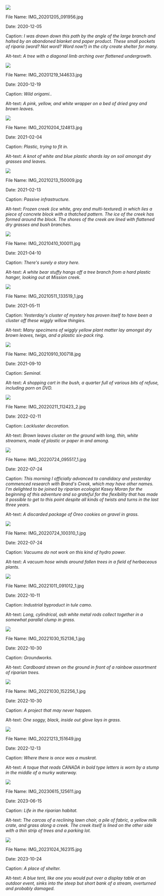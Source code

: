 ![](https://raw.githubusercontent.com/deniledam/thesis-images-2020/main/IMG_20201205_091956.jpg)

File Name: IMG_20201205_091956.jpg

Date: 2020-12-05

Caption: *I was drawn down this path by the angle of the large branch and halted by an abandoned blanket and paper product. These small pockets of riparia (word? Not word? Word now?) in the city create shelter for many.*

Alt-text: *A tree with a diagonal limb arching over flattened undergrowth.*

![](https://raw.githubusercontent.com/deniledam/thesis-images-2020/main/IMG_20201219_144633.jpg)

File Name: IMG_20201219_144633.jpg

Date: 2020-12-19

Caption: *Wild origami..*

Alt-text: *A pink, yellow, and white wrapper on a bed of dried grey and brown leaves.*

![](https://raw.githubusercontent.com/deniledam/thesis-images-2021/main/IMG_20210204_124813.jpg)

File Name: IMG_20210204_124813.jpg

Date: 2021-02-04

Caption: *Plastic, trying to fit in.*

Alt-text: *A knot of white and blue plastic shards lay on soil amongst dry grasses and leaves.*

![](https://raw.githubusercontent.com/deniledam/thesis-images-2021/main/IMG_20210213_150009.jpg)

File Name: IMG_20210213_150009.jpg

Date: 2021-02-13

Caption: *Passive infrastructure.*

Alt-text: *Frozen creek (ice white, grey and multi-textured) in which lies a piece of concrete block with a thatched pattern. The ice of the creek has formed around the block. The shores of the creek are lined with flattened dry grasses and bush branches.*

![](https://raw.githubusercontent.com/deniledam/thesis-images-2021/main/IMG_20210410_100011.jpg)

File Name: IMG_20210410_100011.jpg

Date: 2021-04-10

Caption: *There's surely a story here.*

Alt-text: *A white bear stuffy hangs off a tree branch from a hard plastic hanger, looking out at Mission creek.*

![](https://raw.githubusercontent.com/deniledam/thesis-images-2021/main/IMG_20210511_133519_1.jpg)

File Name: IMG_20210511_133519_1.jpg

Date: 2021-05-11

Caption: *Yesterday's cluster of mystery has proven itself to have been a cluster off these wiggly willow thingies.*

Alt-text: *Many specimens of wiggly yellow plant matter lay amongst dry brown leaves, twigs, and a plastic six-pack ring.*

![](https://raw.githubusercontent.com/deniledam/thesis-images-2021/main/IMG_20210910_100718.jpg)

File Name: IMG_20210910_100718.jpg

Date: 2021-09-10

Caption: *Seminal.*

Alt-text: *A shopping cart in the bush, a quarter full of various bits of refuse, including porn on DVD.*

![](https://raw.githubusercontent.com/deniledam/thesis-images-2022/main/IMG_20220211_112423_2.jpg)

File Name: IMG_20220211_112423_2.jpg

Date: 2022-02-11

Caption: *Lackluster decoration.*

Alt-text: *Brown leaves cluster on the ground with long, thin, white streamers, made of plastic or paper in and among.*

![](https://raw.githubusercontent.com/deniledam/thesis-images-2022/main/IMG_20220724_095517_1.jpg)

File Name: IMG_20220724_095517_1.jpg

Date: 2022-07-24

Caption: *This morning I officially advanced to candidacy and yesterday commenced research with Brand's Creek, which may have other names. I'm delighted to be joined by riparian ecologist Kasey Moran for the beginning of this adventure and so grateful for the flexibility that has made it possible to get to this point despite all kinds of twists and turns in the last three years.*

Alt-text: *A discarded package of Oreo cookies on gravel in grass.*

![](https://raw.githubusercontent.com/deniledam/thesis-images-2022/main/IMG_20220724_100310_1.jpg)

File Name: IMG_20220724_100310_1.jpg

Date: 2022-07-24

Caption: *Vacuums do not work on this kind of hydro power.*

Alt-text: *A vacuum hose winds around fallen trees in a field of herbaceous plants.*

![](https://raw.githubusercontent.com/deniledam/thesis-images-2022/main/IMG_20221011_091012_1.jpg)

File Name: IMG_20221011_091012_1.jpg

Date: 2022-10-11

Caption: *Industrial byproduct in tule camo.*

Alt-text: *Long, cylindrical, ash white metal rods collect together in a somewhat parallel clump in grass.*

![](https://raw.githubusercontent.com/deniledam/thesis-images-2022/main/IMG_20221030_152136_1.jpg)

File Name: IMG_20221030_152136_1.jpg

Date: 2022-10-30

Caption: *Groundworks.*

Alt-text: *Cardboard strewn on the ground in front of a rainbow assortment of riparian trees.*

![](https://raw.githubusercontent.com/deniledam/thesis-images-2022/main/IMG_20221030_152256_1.jpg)

File Name: IMG_20221030_152256_1.jpg

Date: 2022-10-30

Caption: *A project that may never happen.*

Alt-text: *One soggy, black, inside out glove lays in grass.*

![](https://raw.githubusercontent.com/deniledam/thesis-images-2022/main/IMG_20221213_151649.jpg)

File Name: IMG_20221213_151649.jpg

Date: 2022-12-13

Caption: *Where there is once was a muskrat.*

Alt-text: *A toque that reads CANADA in bold type letters is worn by a stump in the middle of a murky waterway.*

![](https://raw.githubusercontent.com/deniledam/thesis-images-2023/main/IMG_20230615_125611.jpg)

File Name: IMG_20230615_125611.jpg

Date: 2023-06-15

Caption: *Life in the riparian habitat.*

Alt-text: *The carcas of a reclining lawn chair, a pile of fabric, a yellow milk crate, and grass along a creek. The creek itself is lined on the other side with a thin strip of trees and a parking lot.*

![](https://raw.githubusercontent.com/deniledam/thesis-images-2023/main/IMG_20231024_162315.jpg)

File Name: IMG_20231024_162315.jpg

Date: 2023-10-24

Caption: *A place of shelter.*

Alt-text: *A blue tent, like one you would put over a display table at an outdoor event, sinks into the steep but short bank of a stream, overturned and probably damaged.*

